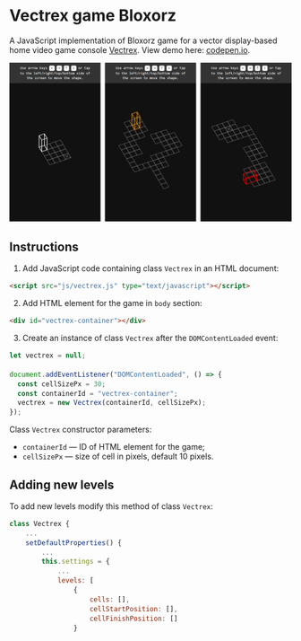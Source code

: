 # Vectrex game Bloxorz

A JavaScript implementation of Bloxorz game for a vector display-based home video game console [Vectrex](https://en.wikipedia.org/wiki/Vectrex). View demo here: [codepen.io](https://codepen.io/mnbond/pen/XJrZNjq).

![Screenshots](./screenshots/levels.png)

## Instructions

1. Add JavaScript code containing class `Vectrex` in an HTML document:
  ```html
<script src="js/vectrex.js" type="text/javascript"></script>
  ```
2. Add HTML element for the game in `body` section:
  ```html
<div id="vectrex-container"></div>
  ```
3. Сreate an instance of class `Vectrex` after the `DOMContentLoaded` event:
  ```js
let vectrex = null;

document.addEventListener("DOMContentLoaded", () => {
    const cellSizePx = 30;
    const containerId = "vectrex-container";
    vectrex = new Vectrex(containerId, cellSizePx);
});
  ```

Class `Vectrex` constructor parameters:
- `containerId` — ID of HTML element for the game;
- `cellSizePx` — size of cell in pixels, default 10 pixels.

## Adding new levels

To add new levels modify this method of class `Vectrex`:
```js
class Vectrex {
    ...
    setDefaultProperties() {
        ...
        this.settings = {
            ...
            levels: [
                {
                    cells: [],
                    cellStartPosition: [],
                    cellFinishPosition: []
                }
```